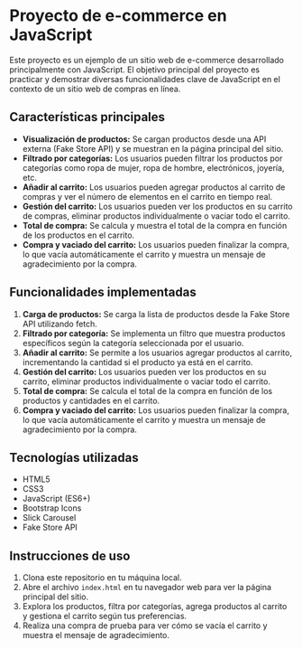 # Proyecto de e-commerce en JavaScript

Este proyecto es un ejemplo de un sitio web de e-commerce desarrollado principalmente con JavaScript. El objetivo principal del proyecto es practicar y demostrar diversas funcionalidades clave de JavaScript en el contexto de un sitio web de compras en línea.

## Características principales

- **Visualización de productos:** Se cargan productos desde una API externa (Fake Store API) y se muestran en la página principal del sitio.
- **Filtrado por categorías:** Los usuarios pueden filtrar los productos por categorías como ropa de mujer, ropa de hombre, electrónicos, joyería, etc.
- **Añadir al carrito:** Los usuarios pueden agregar productos al carrito de compras y ver el número de elementos en el carrito en tiempo real.
- **Gestión del carrito:** Los usuarios pueden ver los productos en su carrito de compras, eliminar productos individualmente o vaciar todo el carrito.
- **Total de compra:** Se calcula y muestra el total de la compra en función de los productos en el carrito.
- **Compra y vaciado del carrito:** Los usuarios pueden finalizar la compra, lo que vacía automáticamente el carrito y muestra un mensaje de agradecimiento por la compra.

## Funcionalidades implementadas

1. **Carga de productos:** Se carga la lista de productos desde la Fake Store API utilizando fetch.
2. **Filtrado por categoría:** Se implementa un filtro que muestra productos específicos según la categoría seleccionada por el usuario.
3. **Añadir al carrito:** Se permite a los usuarios agregar productos al carrito, incrementando la cantidad si el producto ya está en el carrito.
4. **Gestión del carrito:** Los usuarios pueden ver los productos en su carrito, eliminar productos individualmente o vaciar todo el carrito.
5. **Total de compra:** Se calcula el total de la compra en función de los productos y cantidades en el carrito.
6. **Compra y vaciado del carrito:** Los usuarios pueden finalizar la compra, lo que vacía automáticamente el carrito y muestra un mensaje de agradecimiento por la compra.

## Tecnologías utilizadas

- HTML5
- CSS3
- JavaScript (ES6+)
- Bootstrap Icons
- Slick Carousel
- Fake Store API

## Instrucciones de uso

1. Clona este repositorio en tu máquina local.
2. Abre el archivo `index.html` en tu navegador web para ver la página principal del sitio.
3. Explora los productos, filtra por categorías, agrega productos al carrito y gestiona el carrito según tus preferencias.
4. Realiza una compra de prueba para ver cómo se vacía el carrito y muestra el mensaje de agradecimiento.
